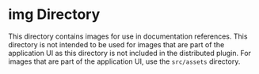 # img Directory

This directory contains images for use in documentation references. This directory is not intended to be used for images that are part of the application UI as this directory is not included in the distributed plugin. For images that are part of the application UI, use the `src/assets` directory.
